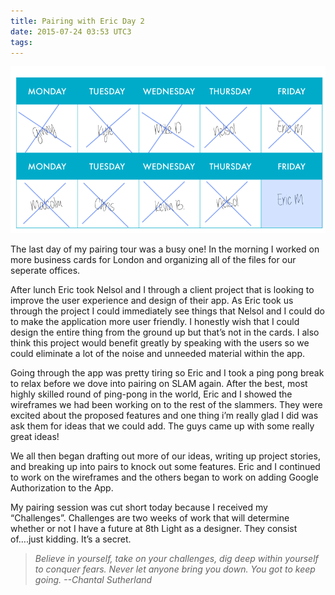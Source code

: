 ```yaml
---
title: Pairing with Eric Day 2
date: 2015-07-24 03:53 UTC3
tags:
---
```


![Pairing Calendar](/images/Tour_calendar_dayten.png)

The last day of my pairing tour was a busy one! In the morning I worked on more business cards for London and organizing all of the files for our seperate offices.

After lunch Eric took Nelsol and I through a client project that is looking to improve the user experience and design of their app. As Eric took us through the project I could immediately see things that Nelsol and I could do to make the application more user friendly. I honestly wish that I could design the entire thing from the ground up but that’s not in the cards. I also think this project would benefit greatly by speaking with the users so we could eliminate a lot of the noise and unneeded material within the app.

Going through the app was pretty tiring so Eric and I took a ping pong break to relax before we dove into pairing on SLAM again. After the best, most highly skilled round of ping-pong in the world, Eric and I showed the wireframes we had been working on to the rest of the slammers. They were excited about the proposed features and one thing i’m really glad I did was ask them for ideas that we could add. The guys came up with some really great ideas!

We all then began drafting out more of our ideas, writing up project stories, and breaking up into pairs to knock out some features. Eric and I continued to work on the wireframes and the others began to work on adding Google Authorization to the App.

My pairing session was cut short today because I received my “Challenges”.  Challenges are two weeks of work that will determine whether or not I have a future at 8th Light as a designer. They consist of….just kidding. It’s a secret.

>*Believe in yourself, take on your challenges, dig deep within yourself to conquer fears. Never let anyone bring you down. You got to keep going. --Chantal Sutherland*